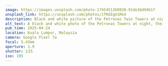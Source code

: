 ```yaml
---
image: https://images.unsplash.com/photo-1745451368938-91de16d94b1f
unsplash_link: https://unsplash.com/photos/1TRdIgU1Rk4
description: Black and white picture of the Petronas Twin Towers at night.
alt_text: A black and white photo of the Petronas Towers at night, their illuminated facades and spires reaching into the dark sky.
pub_time: 2025-04-24
location: Kuala Lumpur, Malaysia
camera: Google Pixel 7a
focal: 5.43mm
aperture: 1.9
shutter: 1⁄25
iso: 195
---
```

